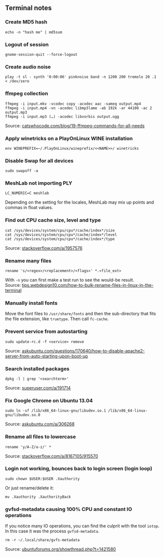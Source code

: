 ## Terminal notes

### Create MD5 hash

    echo -n "hash me" | md5sum

### Logout of session

    gnome-session-quit --force-logout

### Create audio noise

    play -t sl - synth '0:00:06' pinknoise band -n 1200 200 tremolo 20 .1 < /dev/zero

### ffmpeg collection

    ffmpeg -i input.mkv -vcodec copy -acodec aac -sameq output.mp4
    ffmpeg -i input.mp4 -vn -acodec libmp3lame -ab 192k -ar 44100 -ac 2 output.mp3
    ffmpeg -i input.mp3 (…) -acodec libvorbis output.ogg

Source: [catswhocode.com/blog/19-ffmpeg-commands-for-all-needs](http://www.catswhocode.com/blog/19-ffmpeg-commands-for-all-needs)

### Apply winetricks on a PlayOnLinux WINE installation

    env WINEPREFIX=~/.PlayOnLinux/wineprefix/<<NAME>>/ winetricks

### Disable Swap for all devices

    sudo swapoff -a

### MeshLab not importing PLY

    LC_NUMERIC=C meshlab

Depending on the setting for the locales, MeshLab may mix up points and commas in float values.

### Find out CPU cache size, level and type

    cat /sys/devices/system/cpu/cpu*/cache/index*/size
    cat /sys/devices/system/cpu/cpu*/cache/index*/level
    cat /sys/devices/system/cpu/cpu*/cache/index*/type

Source: [stackoverflow.com/a/1957576](http://stackoverflow.com/a/1957576)

### Rename many files

    rename 's/<regex>/<replacement>/<flags>' *.<file_ext>

With `-n` you can first make a test run to see the would-be result.  
Source: [tips.webdesign10.com/how-to-bulk-rename-files-in-linux-in-the-terminal](http://tips.webdesign10.com/how-to-bulk-rename-files-in-linux-in-the-terminal)

### Manually install fonts

Move the font files to `/usr/share/fonts` and then the sub-directory that fits the file extension, like `truetype`. Then call `fc-cache`.

### Prevent service from autostarting

    sudo update-rc.d -f <service> remove

Source: [askubuntu.com/questions/170640/how-to-disable-apache2-server-from-auto-starting-upon-boot-up](http://askubuntu.com/questions/170640/how-to-disable-apache2-server-from-auto-starting-upon-boot-up)

### Search installed packages

    dpkg -l | grep '<searchterm>'

Source: [superuser.com/a/191714](http://superuser.com/a/191714)

### Fix Google Chrome on Ubuntu 13.04

    sudo ln -sf /lib/x86_64-linux-gnu/libudev.so.1 /lib/x86_64-linux-gnu/libudev.so.0

Source: [askubuntu.com/a/306268](http://askubuntu.com/a/306268)

### Rename all files to lowercase

    rename 'y/A-Z/a-z/' *

Source: [stackoverflow.com/a/8167105/915570](http://stackoverflow.com/a/8167105/915570)

### Login not working, bounces back to login screen (login loop)

    sudo chown $USER:$USER .Xauthority

Or just rename/delete it:

    mv .Xauthority .XauthorityBack

### gvfsd-metadata causing 100% CPU and constant IO operations

If you notice many IO operations, you can find the culprit with the tool `iotop`. In this case it was the process `gvfsd-metadata`.

    rm -r ~/.local/share/gvfs-metadata

Source: [ubuntuforums.org/showthread.php?t=1421580](http://ubuntuforums.org/showthread.php?t=1421580)

